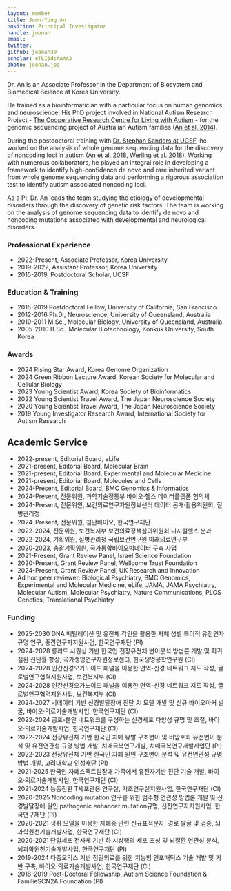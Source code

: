 ```yaml
---
layout: member
title: Joon-Yong An
position: Principal Investigator
handle: joonan
email:
twitter:
github: joonan30
scholar: eTLI6dsAAAAJ
photo: joonan.jpg
---
```


  Dr. An is an Associate Professor in the Department of Biosystem and Biomedical Science at Korea University.

  He trained as a bioinformatician with a particular focus on human genomics and neuroscience. His PhD project involved in National Autism Research Project - [The Cooperative Research Centre for Living with Autism](http://www.autismcrc.com.au/) - for the genomic sequencing project of Australian Autism families ([An et al. 2014](https://www.nature.com/articles/tp201438)).

  During the postdoctoral training with [Dr. Stephan Sanders at UCSF](https://sanderslab.github.io/team/stephansanders), he worked on the analysis of whole genome sequencing data for the discovery of noncoding loci in autism ([An et al. 2018](http://science.sciencemag.org/content/362/6420/eaat6576.long), [Werling et al. 2018](https://www.nature.com/articles/s41588-018-0107-y)). Working with numerous collaborators, he played an integral role in developing a framework to identify high-confidence de novo and rare inherited variant from whole genome sequencing data and performing a rigorous association test to identify autism associated noncoding loci.

  As a PI, Dr. An leads the team studying the etiology of developmental disorders through the discovery of genetic risk factors. The team is working on the analysis of genome sequencing data to identify de novo and noncoding mutations associated with developmental and neurological disorders.



### Professional Experience
- 2022-Present, Associate Professor, Korea University
- 2019-2022, Assistant Professor, Korea University
- 2015-2019, Postdoctoral Scholar, UCSF

### Education & Training
- 2015-2019 Postdoctoral Fellow, University of California, San Francisco.
- 2012-2016 Ph.D., Neuroscience, University of Queensland, Australia
- 2010-2011 M.Sc., Molecular Biology, University of Queensland, Australia
- 2005-2010 B.Sc., Molecular Biotechnology, Konkuk University, South Korea

### Awards
- 2024 Rising Star Award, Korea Genome Organization 
- 2024 Green Ribbon Lecture Award, Korean Society for Molecular and Cellular Biology
- 2023 Young Scientist Award, Korea Society of Bioinformatics
- 2022 Young Scientist Travel Award, The Japan Neuroscience Society
- 2020 Young Scientist Travel Award, The Japan Neuroscience Society
- 2019 Young Investigator Research Award, International Society for Autism Research

## Academic Service
- 2022-present, Editorial Board, eLife
- 2021-present, Editorial Board, Molecular Brain
- 2021-present, Editorial Board, Experimental and Molecular Medicine
- 2021-present, Editorial Board, Molecules and Cells
- 2024-Present, Editorial Board, BMC Genomics & Informatics
- 2024-Present, 전문위원, 과학기술정통부 바이오·헬스 데이터플랫폼 협의체
- 2024-Present, 전문위원, 보건의료연구자원정보센터 데이터 공개·활용위원회, 질병관리청
- 2024-Present, 전문위원, 첨단바이오, 한국연구재단
- 2022-2024, 전문위원, 보건복지부 보건의료정책심의위원회 디지털헬스 분과
- 2022-2024, 기획위원, 질병관리청 국립보건연구원 미래의료연구부
- 2020-2023, 총괄기획위원, 국가통합바이오빅데이터 구축 사업
- 2021-Present, Grant Review Panel, Israel Science Foundation
- 2020-Present, Grant Review Panel, Wellcome Trust Foundation
- 2024-Present, Grant Review Panel, UK Research and Innovation
- Ad hoc peer reviewer: Biological Psychiatry, BMC Genomics, Experimental and Molecular Medicine, eLife, JAMA, JAMA Psychiatry, Molecular Autism, Molecular Psychiatry, Nature Communications, PLOS Genetics, Translational Psychiatry


### Funding
- 2025-2030 DNA 메틸레이션 및 유전체 각인을 활용한 자폐 성별 특이적 유전인자 규명 연구, 중견연구자지원사업, 한국연구재단 (PI)
- 2024-2028 롱리드 시퀀싱 기반 한국인 전장유전체 변이분석 방법론 개발 및 희귀질환 진단률 향상, 국가생명연구자원정보센터, 한국생명공학연구원 (CI)
- 2024-2028 인간신경오가노이드 패널을 이용한 면역-신경 네트워크 지도 작성, 글로벌연구협력지원사업, 보건복지부 (CI)
- 2024-2028 인간신경오가노이드 패널을 이용한 면역-신경 네트워크 지도 작성, 글로벌연구협력지원사업, 보건복지부 (CI)
- 2024-2027 빅데이터 기반 신경발달장애 진단 AI 모델 개발 및 신규 바이오마커 발굴, 바이오·의료기술개발사업, 한국연구재단 (CI)
- 2022-2024 공포-불안 네트워크를 구성하는 신경세포 다양성 규명 및 조절, 바이오·의료기술개발사업, 한국연구재단 (CI)
- 2022-2024 전장유전체 기반 한국인 치매 유발 구조변이 및 비암호화 유전변이 분석 및 유전연관성 규명 방법 개발, 치매극복연구개발, 치매극복연구개발사업단 (PI)
- 2022-2023 전장유전체 기반 한국인 자폐 원인 구조변이 분석 및 유전연관성 규명 방법 개발, 고려대학교 인성재단 (PI)
- 2021-2025 한국인 자폐스펙트럼장애 가족에서 유전자기반 진단 기술 개발, 바이오·의료기술개발사업, 한국연구재단 (CI)
- 2021-2024 능동전환 T세포관용 연구실, 기초연구실지원사업, 한국연구재단 (CI)
- 2020-2025 Noncoding mutation 연구를 위한 범주형 연관성 방법론 개발 및 신경발달장애 원인 pathogenic enhancer mutation규명, 신진연구자지원사업, 한국연구재단 (PI)
- 2020-2021 생쥐 모델을 이용한 자폐증 관련 신규표적분자, 경로 발굴 및 검증, 뇌과학원천기술개발사업, 한국연구재단 (CI)
- 2020-2021 단일세포 전사체 기반 하 시상핵의 세포 조성 및 뇌질환 연관성 분석, 뇌과학원천기술개발사업, 한국연구재단 (PI)
- 2019-2024 다중오믹스 기반 정밀의료를 위한 지능형 인포매틱스 기술 개발 및 기반 구축, 바이오·의료기술개발사업, 한국연구재단 (CI)
- 2018-2019 Post-Doctoral Fellowship, Autism Science Foundation & FamilieSCN2A Foundation (PI)